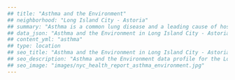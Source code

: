 ```yaml
---
## title: "Asthma and the Environment"
## neighborhood: "Long Island City - Astoria"
## summary: "Asthma is a common lung disease and a leading cause of hospitalizations for children under 15 years old. This report provides a summary of asthma indicators by neighborhood. It also describes housing and neighborhood characteristics that can make asthma worse."
## data_json: "Asthma and the Environment in Long Island City - Astoria"
## content_yml: "asthma"
## type: location
## seo_title: "Asthma and the Environment in Long Island City - Astoria"
## seo_description: "Asthma and the Environment data profile for the Long Island City - Astoria neighborhood of NYC."
## seo_image: "images/nyc_health_report_asthma_environment.jpg"
---
```

